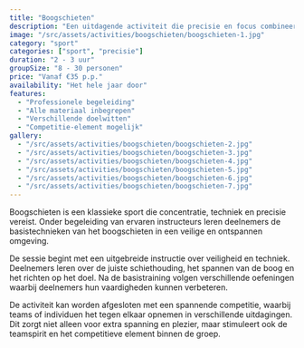```yaml
---
title: "Boogschieten"
description: "Een uitdagende activiteit die precisie en focus combineert."
image: "/src/assets/activities/boogschieten/boogschieten-1.jpg"
category: "sport"
categories: ["sport", "precisie"]
duration: "2 - 3 uur"
groupSize: "8 - 30 personen"
price: "Vanaf €35 p.p."
availability: "Het hele jaar door"
features:
  - "Professionele begeleiding"
  - "Alle materiaal inbegrepen"
  - "Verschillende doelwitten"
  - "Competitie-element mogelijk"
gallery:
  - "/src/assets/activities/boogschieten/boogschieten-2.jpg"
  - "/src/assets/activities/boogschieten/boogschieten-3.jpg"
  - "/src/assets/activities/boogschieten/boogschieten-4.jpg"
  - "/src/assets/activities/boogschieten/boogschieten-5.jpg"
  - "/src/assets/activities/boogschieten/boogschieten-6.jpg"
  - "/src/assets/activities/boogschieten/boogschieten-7.jpg"
---
```


Boogschieten is een klassieke sport die concentratie, techniek en precisie vereist. Onder begeleiding van ervaren instructeurs leren deelnemers de basistechnieken van het boogschieten in een veilige en ontspannen omgeving.

De sessie begint met een uitgebreide instructie over veiligheid en techniek. Deelnemers leren over de juiste schiethouding, het spannen van de boog en het richten op het doel. Na de basistraining volgen verschillende oefeningen waarbij deelnemers hun vaardigheden kunnen verbeteren.

De activiteit kan worden afgesloten met een spannende competitie, waarbij teams of individuen het tegen elkaar opnemen in verschillende uitdagingen. Dit zorgt niet alleen voor extra spanning en plezier, maar stimuleert ook de teamspirit en het competitieve element binnen de groep.
